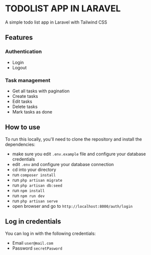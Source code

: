 # TODOLIST APP IN LARAVEL 
A simple todo list app in Laravel with Tailwind CSS

## Features
### Authentication
- Login
- Logout
### Task management
- Get all tasks with pagination
- Create tasks
- Edit tasks
- Delete tasks
- Mark tasks as done

## How to use
To run this locally, you'll need to clone the repository and install the dependencies:

- make sure you edit `.env.example` file and configure your database credentials
- edit `.env` and configure your database connection 
- cd into your directory
- run `composer install`
- run `php artisan migrate`
- run `php artisan db:seed`
- run `npm install`
- run `npm run dev`
- run `php artisan serve`
- open browser and go to `http://localhost:8000/auth/login`

## Log in credentials 
You can log in with the following credentials:
- Email `user@mail.com` 
- Password `secretPasword`

